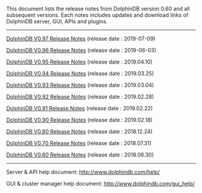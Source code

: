 This document lists the release notes from DolphinDB version 0.60 and all subsequent versions. Each notes includes updates and download links of DolphinDB server, GUI, APIs and plugins.

---
[DolphinDB V0.97 Release Notes](https://github.com/dolphindb/release/blob/master/0.97/README.md) (release date : 2019-07-09)

[DolphinDB V0.96 Release Notes](https://github.com/dolphindb/release/blob/master/0.96/README.md) (release date : 2019-06-03)

[DolphinDB V0.95 Release Notes](https://github.com/dolphindb/release/blob/master/0.95/README.md) (release date : 2019.04.10)

[DolphinDB V0.94 Release Notes](https://github.com/dolphindb/release/blob/master/0.94/README.md) (release date : 2019.03.25)

[DolphinDB V0.93 Release Notes](https://github.com/dolphindb/release/blob/master/0.93/README.md) (release date : 2019.03.04)

[DolphinDB V0.92 Release Notes](https://github.com/dolphindb/release/blob/master/0.92/README.md) (release date : 2019.02.28)

[DolphinDB V0.91 Release Notes](https://github.com/dolphindb/release/blob/master/0.91/README.md) (release date : 2019.02.22)

[DolphinDB V0.90 Release Notes](https://github.com/dolphindb/release/blob/master/0.90/README.md) (release date : 2019.02.18)

[DolphinDB V0.80 Release Notes](https://github.com/dolphindb/release/blob/master/0.80/README.md) (release date : 2018.12.24)

[DolphinDB V0.70 Release Notes](https://github.com/dolphindb/release/blob/master/0.70/README.md) (release date : 2018.07.31)

[DolphinDB V0.60 Release Notes](https://github.com/dolphindb/release/blob/master/0.60/README.md) (release date : 2018.06.30)

---

Server & API help document: http://www.dolphindb.com/help/  

GUI & cluster manager help document: http://www.dolphindb.com/gui_help/  
